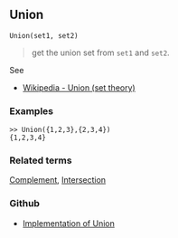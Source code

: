 ## Union

```
Union(set1, set2) 
```

> get the union set from `set1` and `set2`.

See
* [Wikipedia - Union (set theory)](http://en.wikipedia.org/wiki/Union_(set_theory))  

### Examples
 
```
>> Union({1,2,3},{2,3,4})
{1,2,3,4}
```

### Related terms 
[Complement](Complement.md), [Intersection](Intersection.md) 

### Github

* [Implementation of Union](https://github.com/axkr/symja_android_library/blob/master/symja_android_library/matheclipse-core/src/main/java/org/matheclipse/core/builtin/ListFunctions.java#L7957) 
